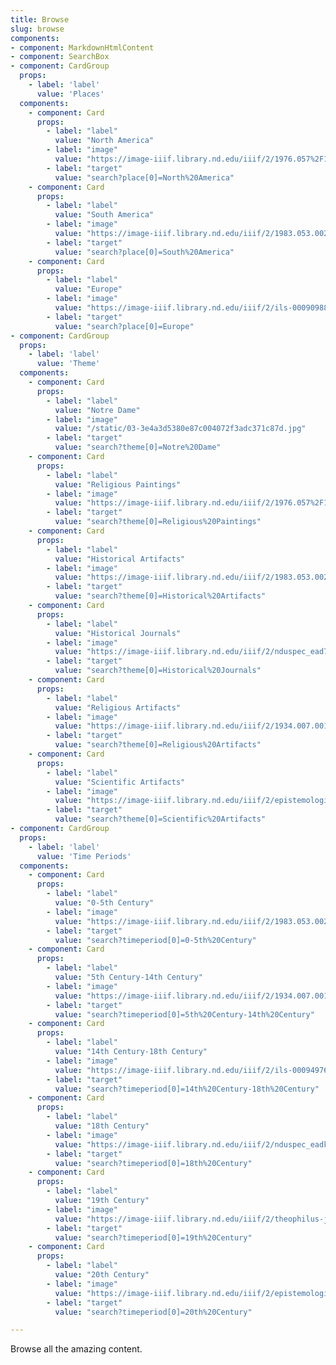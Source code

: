 ```yaml
---
title: Browse
slug: browse
components:
- component: MarkdownHtmlContent
- component: SearchBox
- component: CardGroup
  props:
    - label: 'label'
      value: 'Places'
  components:
    - component: Card
      props:
        - label: "label"
          value: "North America"
        - label: "image"
          value: "https://image-iiif.library.nd.edu/iiif/2/1976.057%2F1976_057-v0001/full/500,/0/default.jpg"
        - label: "target"
          value: "search?place[0]=North%20America"
    - component: Card
      props:
        - label: "label"
          value: "South America"
        - label: "image"
          value: "https://image-iiif.library.nd.edu/iiif/2/1983.053.002%2F1983_053_002-v0001/full/500,/0/default.jpg"
        - label: "target"
          value: "search?place[0]=South%20America"
    - component: Card
      props:
        - label: "label"
          value: "Europe"
        - label: "image"
          value: "https://image-iiif.library.nd.edu/iiif/2/ils-000909884%2FBOO_000909884-1-inf-02a/full/500,/0/default.jpg"
        - label: "target"
          value: "search?place[0]=Europe"
- component: CardGroup
  props:
    - label: 'label'
      value: 'Theme'
  components:
    - component: Card
      props:
        - label: "label"
          value: "Notre Dame"
        - label: "image"
          value: "/static/03-3e4a3d5380e87c004072f3adc371c87d.jpg"
        - label: "target"
          value: "search?theme[0]=Notre%20Dame"
    - component: Card
      props:
        - label: "label"
          value: "Religious Paintings"
        - label: "image"
          value: "https://image-iiif.library.nd.edu/iiif/2/1976.057%2F1976_057-v0001/full/500,/0/default.jpg"
        - label: "target"
          value: "search?theme[0]=Religious%20Paintings"
    - component: Card
      props:
        - label: "label"
          value: "Historical Artifacts"
        - label: "image"
          value: "https://image-iiif.library.nd.edu/iiif/2/1983.053.002%2F1983_053_002-v0001/full/500,/0/default.jpg"
        - label: "target"
          value: "search?theme[0]=Historical%20Artifacts"
    - component: Card
      props:
        - label: "label"
          value: "Historical Journals"
        - label: "image"
          value: "https://image-iiif.library.nd.edu/iiif/2/nduspec_ead7s75db80w4r%2FMSN-COL_9405-1-B-001v_002r/full/500,/0/default.jpg"
        - label: "target"
          value: "search?theme[0]=Historical%20Journals"
    - component: Card
      props:
        - label: "label"
          value: "Religious Artifacts"
        - label: "image"
          value: "https://image-iiif.library.nd.edu/iiif/2/1934.007.001%2F1934_007_001-v0001/full/500,/0/default.jpg"
        - label: "target"
          value: "search?theme[0]=Religious%20Artifacts"
    - component: Card
      props:
        - label: "label"
          value: "Scientific Artifacts"
        - label: "image"
          value: "https://image-iiif.library.nd.edu/iiif/2/epistemological-letters-issue-2%2FMay19742ndIssue_Page_01/full/500,/0/default.jpg"
        - label: "target"
          value: "search?theme[0]=Scientific%20Artifacts"          
- component: CardGroup
  props:
    - label: 'label'
      value: 'Time Periods'
  components:
    - component: Card
      props:
        - label: "label"
          value: "0-5th Century"
        - label: "image"
          value: "https://image-iiif.library.nd.edu/iiif/2/1983.053.002%2F1983_053_002-v0001/full/500,/0/default.jpg"
        - label: "target"
          value: "search?timeperiod[0]=0-5th%20Century"
    - component: Card
      props:
        - label: "label"
          value: "5th Century-14th Century"
        - label: "image"
          value: "https://image-iiif.library.nd.edu/iiif/2/1934.007.001%2F1934_007_001-v0001/full/500,/0/default.jpg"
        - label: "target"
          value: "search?timeperiod[0]=5th%20Century-14th%20Century"
    - component: Card
      props:
        - label: "label"
          value: "14th Century-18th Century"
        - label: "image"
          value: "https://image-iiif.library.nd.edu/iiif/2/ils-000949761%2FBOO_000949761_c2-000ba/full/500,/0/default.jpg"
        - label: "target"
          value: "search?timeperiod[0]=14th%20Century-18th%20Century"
    - component: Card
      props:
        - label: "label"
          value: "18th Century"
        - label: "image"
          value: "https://image-iiif.library.nd.edu/iiif/2/nduspec_eadks65h991878%2FMSN-EA_5031-01.a/full/500,/0/default.jpg"
        - label: "target"
          value: "search?timeperiod[0]=18th%20Century"
    - component: Card
      props:
        - label: "label"
          value: "19th Century"
        - label: "image"
          value: "https://image-iiif.library.nd.edu/iiif/2/theophilus-journal-v1%2FMSN-EA_8011-01-B-000a/full/500,/0/default.jpg"
        - label: "target"
          value: "search?timeperiod[0]=19th%20Century"
    - component: Card
      props:
        - label: "label"
          value: "20th Century"
        - label: "image"
          value: "https://image-iiif.library.nd.edu/iiif/2/epistemological-letters-issue-2%2FMay19742ndIssue_Page_01/full/500,/0/default.jpg"
        - label: "target"
          value: "search?timeperiod[0]=20th%20Century"

---
```


Browse all the amazing content.
